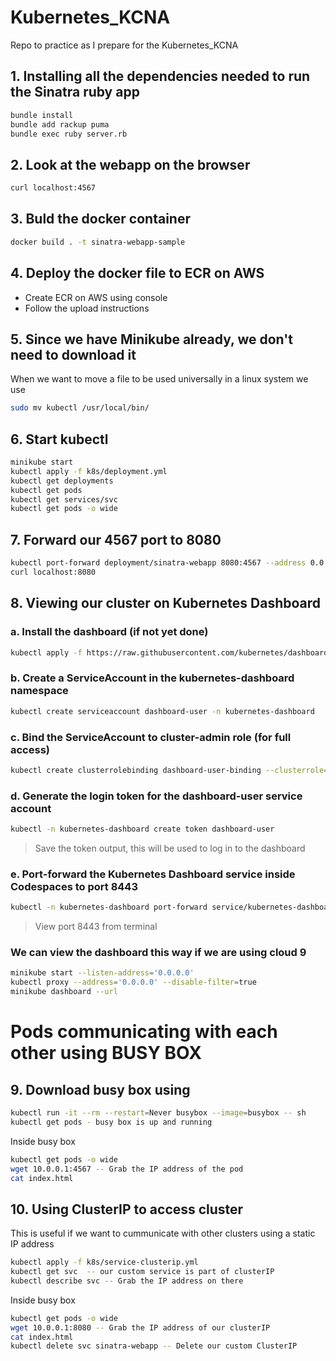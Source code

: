 # Kubernetes_KCNA
Repo to practice as I prepare for the Kubernetes_KCNA

## 1. Installing all the dependencies needed to run the Sinatra ruby app
```sh
bundle install
bundle add rackup puma
bundle exec ruby server.rb
```
## 2. Look at the webapp on the browser
```sh
curl localhost:4567
```
## 3. Buld the docker container
```sh
docker build . -t sinatra-webapp-sample
```

## 4. Deploy the docker file to ECR on AWS
- Create ECR on AWS using console
- Follow the upload instructions

## 5. Since we have Minikube already, we don't need to download it
When we want to move a file to be used universally in a linux system we use
```sh
sudo mv kubectl /usr/local/bin/
```

## 6. Start kubectl
```sh
minikube start
kubectl apply -f k8s/deployment.yml
kubectl get deployments
kubectl get pods
kubectl get services/svc
kubectl get pods -o wide
```

## 7. Forward our 4567 port to 8080
```sh
kubectl port-forward deployment/sinatra-webapp 8080:4567 --address 0.0.0.0
curl localhost:8080
```
## 8. Viewing our cluster on Kubernetes Dashboard
### a. Install the dashboard (if not yet done)
```sh
kubectl apply -f https://raw.githubusercontent.com/kubernetes/dashboard/v2.7.0/aio/deploy/recommended.yaml
```
### b. Create a ServiceAccount in the kubernetes-dashboard namespace
```sh
kubectl create serviceaccount dashboard-user -n kubernetes-dashboard
```
### c. Bind the ServiceAccount to cluster-admin role (for full access)
```sh
kubectl create clusterrolebinding dashboard-user-binding --clusterrole=cluster-admin --serviceaccount=kubernetes-dashboard:dashboard-user
```

### d. Generate the login token for the dashboard-user service account
```sh
kubectl -n kubernetes-dashboard create token dashboard-user
```

> Save the token output, this will be used to log in to the dashboard

### e. Port-forward the Kubernetes Dashboard service inside Codespaces to port 8443
```sh
kubectl -n kubernetes-dashboard port-forward service/kubernetes-dashboard 8443:443
```
> View port 8443 from terminal

### We can view the dashboard this way if we are using cloud 9

```sh
minikube start --listen-address='0.0.0.0'
kubectl proxy --address='0.0.0.0' --disable-filter=true
minikube dashboard --url
```

# Pods communicating with each other using BUSY BOX
## 9. Download busy box using
```sh
kubectl run -it --rm --restart=Never busybox --image=busybox -- sh
kubectl get pods - busy box is up and running
```
Inside busy box
```sh
kubectl get pods -o wide
wget 10.0.0.1:4567 -- Grab the IP address of the pod
cat index.html
```
## 10. Using ClusterIP to access cluster
This is useful if we want to cummunicate with other clusters using a static IP address
```sh
kubectl apply -f k8s/service-clusterip.yml
kubectl get svc  -- our custom service is part of clusterIP
kubectl describe svc -- Grab the IP address on there
```
Inside busy box
```sh
kubectl get pods -o wide
wget 10.0.0.1:8080 -- Grab the IP address of our clusterIP
cat index.html
kubectl delete svc sinatra-webapp -- Delete our custom ClusterIP
```
